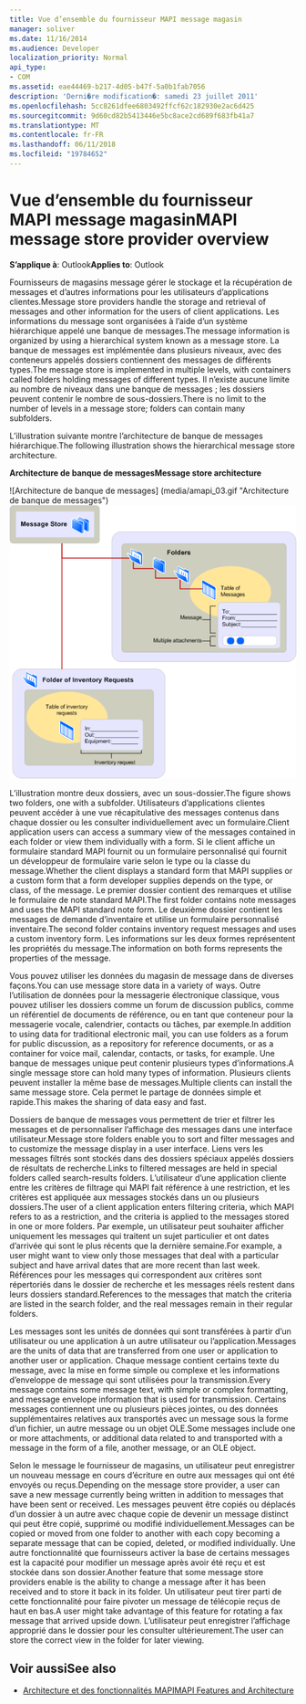 ```yaml
---
title: Vue d’ensemble du fournisseur MAPI message magasin
manager: soliver
ms.date: 11/16/2014
ms.audience: Developer
localization_priority: Normal
api_type:
- COM
ms.assetid: eae44469-b217-4d05-b47f-5a0b1fab7056
description: 'Derni�re modification�: samedi 23 juillet 2011'
ms.openlocfilehash: 5cc8261dfee6803492ffcf62c182930e2ac6d425
ms.sourcegitcommit: 9d60cd82b5413446e5bc8ace2cd689f683fb41a7
ms.translationtype: MT
ms.contentlocale: fr-FR
ms.lasthandoff: 06/11/2018
ms.locfileid: "19784652"
---
```

# <a name="mapi-message-store-provider-overview"></a><span data-ttu-id="d2766-103">Vue d’ensemble du fournisseur MAPI message magasin</span><span class="sxs-lookup"><span data-stu-id="d2766-103">MAPI message store provider overview</span></span>
  
<span data-ttu-id="d2766-104">**S’applique à**: Outlook</span><span class="sxs-lookup"><span data-stu-id="d2766-104">**Applies to**: Outlook</span></span> 
  
<span data-ttu-id="d2766-105">Fournisseurs de magasins message gérer le stockage et la récupération de messages et d’autres informations pour les utilisateurs d’applications clientes.</span><span class="sxs-lookup"><span data-stu-id="d2766-105">Message store providers handle the storage and retrieval of messages and other information for the users of client applications.</span></span> <span data-ttu-id="d2766-106">Les informations du message sont organisées à l’aide d’un système hiérarchique appelé une banque de messages.</span><span class="sxs-lookup"><span data-stu-id="d2766-106">The message information is organized by using a hierarchical system known as a message store.</span></span> <span data-ttu-id="d2766-107">La banque de messages est implémentée dans plusieurs niveaux, avec des conteneurs appelés dossiers contiennent des messages de différents types.</span><span class="sxs-lookup"><span data-stu-id="d2766-107">The message store is implemented in multiple levels, with containers called folders holding messages of different types.</span></span> <span data-ttu-id="d2766-108">Il n’existe aucune limite au nombre de niveaux dans une banque de messages ; les dossiers peuvent contenir le nombre de sous-dossiers.</span><span class="sxs-lookup"><span data-stu-id="d2766-108">There is no limit to the number of levels in a message store; folders can contain many subfolders.</span></span> 
  
<span data-ttu-id="d2766-109">L’illustration suivante montre l’architecture de banque de messages hiérarchique.</span><span class="sxs-lookup"><span data-stu-id="d2766-109">The following illustration shows the hierarchical message store architecture.</span></span>
  
<span data-ttu-id="d2766-110">**Architecture de banque de messages**</span><span class="sxs-lookup"><span data-stu-id="d2766-110">**Message store architecture**</span></span>
  
<span data-ttu-id="d2766-111">![Architecture de banque de messages] (media/amapi_03.gif "Architecture de banque de messages")</span><span class="sxs-lookup"><span data-stu-id="d2766-111">![Message store architecture](media/amapi_03.gif "Message store architecture")</span></span>
  
<span data-ttu-id="d2766-112">L’illustration montre deux dossiers, avec un sous-dossier.</span><span class="sxs-lookup"><span data-stu-id="d2766-112">The figure shows two folders, one with a subfolder.</span></span> <span data-ttu-id="d2766-113">Utilisateurs d’applications clientes peuvent accéder à une vue récapitulative des messages contenus dans chaque dossier ou les consulter individuellement avec un formulaire.</span><span class="sxs-lookup"><span data-stu-id="d2766-113">Client application users can access a summary view of the messages contained in each folder or view them individually with a form.</span></span> <span data-ttu-id="d2766-114">Si le client affiche un formulaire standard MAPI fournit ou un formulaire personnalisé qui fournit un développeur de formulaire varie selon le type ou la classe du message.</span><span class="sxs-lookup"><span data-stu-id="d2766-114">Whether the client displays a standard form that MAPI supplies or a custom form that a form developer supplies depends on the type, or class, of the message.</span></span> <span data-ttu-id="d2766-115">Le premier dossier contient des remarques et utilise le formulaire de note standard MAPI.</span><span class="sxs-lookup"><span data-stu-id="d2766-115">The first folder contains note messages and uses the MAPI standard note form.</span></span> <span data-ttu-id="d2766-116">Le deuxième dossier contient les messages de demande d’inventaire et utilise un formulaire personnalisé inventaire.</span><span class="sxs-lookup"><span data-stu-id="d2766-116">The second folder contains inventory request messages and uses a custom inventory form.</span></span> <span data-ttu-id="d2766-117">Les informations sur les deux formes représentent les propriétés du message.</span><span class="sxs-lookup"><span data-stu-id="d2766-117">The information on both forms represents the properties of the message.</span></span>
  
<span data-ttu-id="d2766-118">Vous pouvez utiliser les données du magasin de message dans de diverses façons.</span><span class="sxs-lookup"><span data-stu-id="d2766-118">You can use message store data in a variety of ways.</span></span> <span data-ttu-id="d2766-119">Outre l’utilisation de données pour la messagerie électronique classique, vous pouvez utiliser les dossiers comme un forum de discussion publics, comme un référentiel de documents de référence, ou en tant que conteneur pour la messagerie vocale, calendrier, contacts ou tâches, par exemple.</span><span class="sxs-lookup"><span data-stu-id="d2766-119">In addition to using data for traditional electronic mail, you can use folders as a forum for public discussion, as a repository for reference documents, or as a container for voice mail, calendar, contacts, or tasks, for example.</span></span> <span data-ttu-id="d2766-120">Une banque de messages unique peut contenir plusieurs types d’informations.</span><span class="sxs-lookup"><span data-stu-id="d2766-120">A single message store can hold many types of information.</span></span> <span data-ttu-id="d2766-121">Plusieurs clients peuvent installer la même base de messages.</span><span class="sxs-lookup"><span data-stu-id="d2766-121">Multiple clients can install the same message store.</span></span> <span data-ttu-id="d2766-122">Cela permet le partage de données simple et rapide.</span><span class="sxs-lookup"><span data-stu-id="d2766-122">This makes the sharing of data easy and fast.</span></span> 
  
<span data-ttu-id="d2766-123">Dossiers de banque de messages vous permettent de trier et filtrer les messages et de personnaliser l’affichage des messages dans une interface utilisateur.</span><span class="sxs-lookup"><span data-stu-id="d2766-123">Message store folders enable you to sort and filter messages and to customize the message display in a user interface.</span></span> <span data-ttu-id="d2766-124">Liens vers les messages filtrés sont stockés dans des dossiers spéciaux appelés dossiers de résultats de recherche.</span><span class="sxs-lookup"><span data-stu-id="d2766-124">Links to filtered messages are held in special folders called search-results folders.</span></span> <span data-ttu-id="d2766-125">L’utilisateur d’une application cliente entre les critères de filtrage qui MAPI fait référence à une restriction, et les critères est appliquée aux messages stockés dans un ou plusieurs dossiers.</span><span class="sxs-lookup"><span data-stu-id="d2766-125">The user of a client application enters filtering criteria, which MAPI refers to as a restriction, and the criteria is applied to the messages stored in one or more folders.</span></span> <span data-ttu-id="d2766-126">Par exemple, un utilisateur peut souhaiter afficher uniquement les messages qui traitent un sujet particulier et ont dates d’arrivée qui sont le plus récents que la dernière semaine.</span><span class="sxs-lookup"><span data-stu-id="d2766-126">For example, a user might want to view only those messages that deal with a particular subject and have arrival dates that are more recent than last week.</span></span> <span data-ttu-id="d2766-127">Références pour les messages qui correspondent aux critères sont répertoriés dans le dossier de recherche et les messages réels restent dans leurs dossiers standard.</span><span class="sxs-lookup"><span data-stu-id="d2766-127">References to the messages that match the criteria are listed in the search folder, and the real messages remain in their regular folders.</span></span>
  
<span data-ttu-id="d2766-128">Les messages sont les unités de données qui sont transférées à partir d’un utilisateur ou une application à un autre utilisateur ou l’application.</span><span class="sxs-lookup"><span data-stu-id="d2766-128">Messages are the units of data that are transferred from one user or application to another user or application.</span></span> <span data-ttu-id="d2766-129">Chaque message contient certains texte du message, avec la mise en forme simple ou complexe et les informations d’enveloppe de message qui sont utilisées pour la transmission.</span><span class="sxs-lookup"><span data-stu-id="d2766-129">Every message contains some message text, with simple or complex formatting, and message envelope information that is used for transmission.</span></span> <span data-ttu-id="d2766-130">Certains messages contiennent une ou plusieurs pièces jointes, ou des données supplémentaires relatives aux transportés avec un message sous la forme d’un fichier, un autre message ou un objet OLE.</span><span class="sxs-lookup"><span data-stu-id="d2766-130">Some messages include one or more attachments, or additional data related to and transported with a message in the form of a file, another message, or an OLE object.</span></span> 
  
<span data-ttu-id="d2766-131">Selon le message le fournisseur de magasins, un utilisateur peut enregistrer un nouveau message en cours d’écriture en outre aux messages qui ont été envoyés ou reçus.</span><span class="sxs-lookup"><span data-stu-id="d2766-131">Depending on the message store provider, a user can save a new message currently being written in addition to messages that have been sent or received.</span></span> <span data-ttu-id="d2766-132">Les messages peuvent être copiés ou déplacés d’un dossier à un autre avec chaque copie de devenir un message distinct qui peut être copié, supprimé ou modifié individuellement.</span><span class="sxs-lookup"><span data-stu-id="d2766-132">Messages can be copied or moved from one folder to another with each copy becoming a separate message that can be copied, deleted, or modified individually.</span></span> <span data-ttu-id="d2766-133">Une autre fonctionnalité que fournisseurs activer la base de certains messages est la capacité pour modifier un message après avoir été reçu et est stockée dans son dossier.</span><span class="sxs-lookup"><span data-stu-id="d2766-133">Another feature that some message store providers enable is the ability to change a message after it has been received and to store it back in its folder.</span></span> <span data-ttu-id="d2766-134">Un utilisateur peut tirer parti de cette fonctionnalité pour faire pivoter un message de télécopie reçus de haut en bas.</span><span class="sxs-lookup"><span data-stu-id="d2766-134">A user might take advantage of this feature for rotating a fax message that arrived upside down.</span></span> <span data-ttu-id="d2766-135">L’utilisateur peut enregistrer l’affichage approprié dans le dossier pour les consulter ultérieurement.</span><span class="sxs-lookup"><span data-stu-id="d2766-135">The user can store the correct view in the folder for later viewing.</span></span> 
  
## <a name="see-also"></a><span data-ttu-id="d2766-136">Voir aussi</span><span class="sxs-lookup"><span data-stu-id="d2766-136">See also</span></span>

- [<span data-ttu-id="d2766-137">Architecture et des fonctionnalités MAPI</span><span class="sxs-lookup"><span data-stu-id="d2766-137">MAPI Features and Architecture</span></span>](mapi-features-and-architecture.md)

